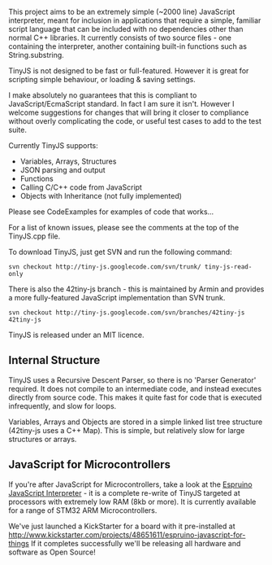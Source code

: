 This project aims to be an extremely simple (~2000 line) JavaScript interpreter, meant for inclusion in applications that require a simple, familiar script language that can be included with no dependencies other than normal C++ libraries. It currently consists of two source files -  one containing the interpreter, another containing built-in functions such as String.substring.

TinyJS is not designed to be fast or full-featured. However it is great for scripting simple behaviour, or loading & saving settings.

I make absolutely no guarantees that this is compliant to JavaScript/EcmaScript standard. In fact I am sure it isn't. However I welcome suggestions for changes that will bring it closer to compliance without overly complicating the code, or useful test cases to add to the test suite.

Currently TinyJS supports:

  * Variables, Arrays, Structures
  * JSON parsing and output
  * Functions
  * Calling C/C++ code from JavaScript
  * Objects with Inheritance (not fully implemented)

Please see CodeExamples for examples of code that works...

For a list of known issues, please see the comments at the top of the TinyJS.cpp file.

To download TinyJS, just get SVN and run the following command:

` svn checkout http://tiny-js.googlecode.com/svn/trunk/ tiny-js-read-only `

There is also the 42tiny-js branch - this is maintained by Armin and provides a more fully-featured JavaScript implementation than SVN trunk.

` svn checkout http://tiny-js.googlecode.com/svn/branches/42tiny-js 42tiny-js `

TinyJS is released under an MIT licence.

## Internal Structure ##

TinyJS uses a Recursive Descent Parser, so there is no 'Parser Generator' required. It does not compile to an intermediate code, and instead executes directly from source code. This makes it quite fast for code that is executed infrequently, and slow for loops.

Variables, Arrays and Objects are stored in a simple linked list tree structure (42tiny-js uses a C++ Map). This is simple, but relatively slow for large structures or arrays.

## JavaScript for Microcontrollers ##

If you're after JavaScript for Microcontrollers, take a look at the [Espruino JavaScript Interpreter](http://www.espruino.com) - it is a complete re-write of TinyJS targeted at processors with extremely low RAM (8kb or more). It is currently available for a range of STM32 ARM Microcontrollers.

We've just launched a KickStarter for a board with it pre-installed at http://www.kickstarter.com/projects/48651611/espruino-javascript-for-things
If it completes successfully we'll be releasing all hardware and software as Open Source!